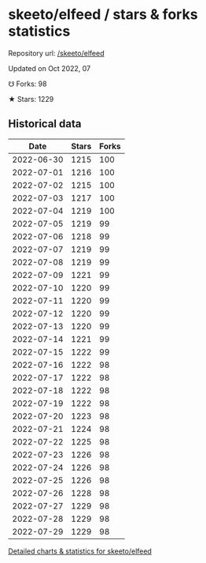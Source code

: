 # skeeto/elfeed / stars & forks statistics

Repository url: [/skeeto/elfeed](https://github.com/skeeto/elfeed)

Updated on Oct 2022, 07

☋ Forks: 98

★ Stars: 1229

## Historical data
| Date | Stars | Forks |
|------|-------|-------|
| 2022-06-30 | 1215 | 100 | 
| 2022-07-01 | 1216 | 100 | 
| 2022-07-02 | 1215 | 100 | 
| 2022-07-03 | 1217 | 100 | 
| 2022-07-04 | 1219 | 100 | 
| 2022-07-05 | 1219 | 99 | 
| 2022-07-06 | 1218 | 99 | 
| 2022-07-07 | 1219 | 99 | 
| 2022-07-08 | 1219 | 99 | 
| 2022-07-09 | 1221 | 99 | 
| 2022-07-10 | 1220 | 99 | 
| 2022-07-11 | 1220 | 99 | 
| 2022-07-12 | 1220 | 99 | 
| 2022-07-13 | 1220 | 99 | 
| 2022-07-14 | 1221 | 99 | 
| 2022-07-15 | 1222 | 99 | 
| 2022-07-16 | 1222 | 98 | 
| 2022-07-17 | 1222 | 98 | 
| 2022-07-18 | 1222 | 98 | 
| 2022-07-19 | 1222 | 98 | 
| 2022-07-20 | 1223 | 98 | 
| 2022-07-21 | 1224 | 98 | 
| 2022-07-22 | 1225 | 98 | 
| 2022-07-23 | 1226 | 98 | 
| 2022-07-24 | 1226 | 98 | 
| 2022-07-25 | 1226 | 98 | 
| 2022-07-26 | 1228 | 98 | 
| 2022-07-27 | 1229 | 98 | 
| 2022-07-28 | 1229 | 98 | 
| 2022-07-29 | 1229 | 98 | 


[Detailed charts & statistics for skeeto/elfeed](https://reviewgithub.com/rep/skeeto/elfeed)
